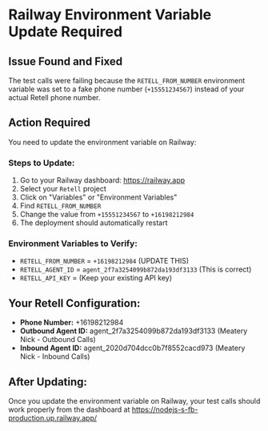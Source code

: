 # Railway Environment Variable Update Required

## Issue Found and Fixed
The test calls were failing because the `RETELL_FROM_NUMBER` environment variable was set to a fake phone number (`+15551234567`) instead of your actual Retell phone number.

## Action Required
You need to update the environment variable on Railway:

### Steps to Update:
1. Go to your Railway dashboard: https://railway.app
2. Select your `Retell` project
3. Click on "Variables" or "Environment Variables"
4. Find `RETELL_FROM_NUMBER`
5. Change the value from `+15551234567` to `+16198212984`
6. The deployment should automatically restart

### Environment Variables to Verify:
- `RETELL_FROM_NUMBER` = `+16198212984` (UPDATE THIS)
- `RETELL_AGENT_ID` = `agent_2f7a3254099b872da193df3133` (This is correct)
- `RETELL_API_KEY` = (Keep your existing API key)

## Your Retell Configuration:
- **Phone Number:** +16198212984
- **Outbound Agent ID:** agent_2f7a3254099b872da193df3133 (Meatery Nick - Outbound Calls)
- **Inbound Agent ID:** agent_2020d704dcc0b7f8552cacd973 (Meatery Nick - Inbound Calls)

## After Updating:
Once you update the environment variable on Railway, your test calls should work properly from the dashboard at https://nodejs-s-fb-production.up.railway.app/
